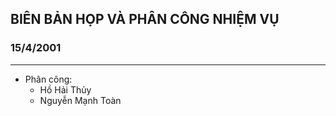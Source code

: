 ##  **BIÊN BẢN HỌP VÀ PHÂN CÔNG NHIỆM VỤ**

### 15/4/2001

---

- Phân công:
  - Hồ Hải Thủy
  - Nguyễn Mạnh Toàn
